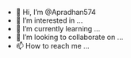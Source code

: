 - 👋 Hi, I’m @Apradhan574
- 👀 I’m interested in ...
- 🌱 I’m currently learning ...
- 💞️ I’m looking to collaborate on ...
- 📫 How to reach me ...

<!---
Apradhan574/Apradhan574 is a ✨ special ✨ repository because its `README.md` (this file) appears on your GitHub profile.
You can click the Preview link to take a look at your changes.
--->
